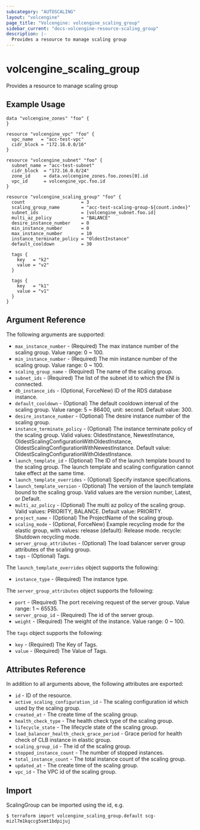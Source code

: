 ```yaml
---
subcategory: "AUTOSCALING"
layout: "volcengine"
page_title: "Volcengine: volcengine_scaling_group"
sidebar_current: "docs-volcengine-resource-scaling_group"
description: |-
  Provides a resource to manage scaling group
---
```

# volcengine_scaling_group
Provides a resource to manage scaling group
## Example Usage
```hcl
data "volcengine_zones" "foo" {
}

resource "volcengine_vpc" "foo" {
  vpc_name   = "acc-test-vpc"
  cidr_block = "172.16.0.0/16"
}

resource "volcengine_subnet" "foo" {
  subnet_name = "acc-test-subnet"
  cidr_block  = "172.16.0.0/24"
  zone_id     = data.volcengine_zones.foo.zones[0].id
  vpc_id      = volcengine_vpc.foo.id
}

resource "volcengine_scaling_group" "foo" {
  count                     = 3
  scaling_group_name        = "acc-test-scaling-group-${count.index}"
  subnet_ids                = [volcengine_subnet.foo.id]
  multi_az_policy           = "BALANCE"
  desire_instance_number    = 0
  min_instance_number       = 0
  max_instance_number       = 10
  instance_terminate_policy = "OldestInstance"
  default_cooldown          = 30

  tags {
    key   = "k2"
    value = "v2"
  }

  tags {
    key   = "k1"
    value = "v1"
  }
}
```
## Argument Reference
The following arguments are supported:
* `max_instance_number` - (Required) The max instance number of the scaling group. Value range: 0 ~ 100.
* `min_instance_number` - (Required) The min instance number of the scaling group. Value range: 0 ~ 100.
* `scaling_group_name` - (Required) The name of the scaling group.
* `subnet_ids` - (Required) The list of the subnet id to which the ENI is connected.
* `db_instance_ids` - (Optional, ForceNew) ID of the RDS database instance.
* `default_cooldown` - (Optional) The default cooldown interval of the scaling group. Value range: 5 ~ 86400, unit: second. Default value: 300.
* `desire_instance_number` - (Optional) The desire instance number of the scaling group.
* `instance_terminate_policy` - (Optional) The instance terminate policy of the scaling group. Valid values: OldestInstance, NewestInstance, OldestScalingConfigurationWithOldestInstance, OldestScalingConfigurationWithNewestInstance. Default value: OldestScalingConfigurationWithOldestInstance.
* `launch_template_id` - (Optional) The ID of the launch template bound to the scaling group. The launch template and scaling configuration cannot take effect at the same time.
* `launch_template_overrides` - (Optional) Specify instance specifications.
* `launch_template_version` - (Optional) The version of the launch template bound to the scaling group. Valid values are the version number, Latest, or Default.
* `multi_az_policy` - (Optional) The multi az policy of the scaling group. Valid values: PRIORITY, BALANCE. Default value: PRIORITY.
* `project_name` - (Optional) The ProjectName of the scaling group.
* `scaling_mode` - (Optional, ForceNew) Example recycling mode for the elastic group, with values:
release (default): Release mode.
recycle: Shutdown recycling mode.
* `server_group_attributes` - (Optional) The load balancer server group attributes of the scaling group.
* `tags` - (Optional) Tags.

The `launch_template_overrides` object supports the following:

* `instance_type` - (Required) The instance type.

The `server_group_attributes` object supports the following:

* `port` - (Required) The port receiving request of the server group. Value range: 1 ~ 65535.
* `server_group_id` - (Required) The id of the server group.
* `weight` - (Required) The weight of the instance. Value range: 0 ~ 100.

The `tags` object supports the following:

* `key` - (Required) The Key of Tags.
* `value` - (Required) The Value of Tags.

## Attributes Reference
In addition to all arguments above, the following attributes are exported:
* `id` - ID of the resource.
* `active_scaling_configuration_id` - The scaling configuration id which used by the scaling group.
* `created_at` - The create time of the scaling group.
* `health_check_type` - The health check type of the scaling group.
* `lifecycle_state` - The lifecycle state of the scaling group.
* `load_balancer_health_check_grace_period` - Grace period for health check of CLB instance in elastic group.
* `scaling_group_id` - The id of the scaling group.
* `stopped_instance_count` - The number of stopped instances.
* `total_instance_count` - The total instance count of the scaling group.
* `updated_at` - The create time of the scaling group.
* `vpc_id` - The VPC id of the scaling group.


## Import
ScalingGroup can be imported using the id, e.g.
```
$ terraform import volcengine_scaling_group.default scg-mizl7m1kqccg5smt1bdpijuj
```

